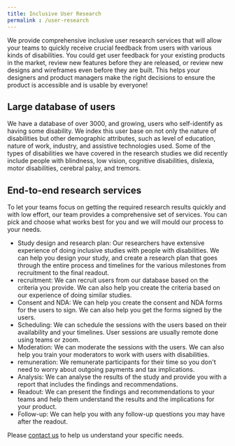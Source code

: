 ```yaml
---
title: Inclusive User Research
permalink : /user-research
---
```

We provide comprehensive inclusive user research services that will allow your teams to quickly receive crucial feedback from users with various kinds of disabilities.
You could get user feedback for your existing products in the market, review new features before they are released, or review new designs and wireframes even before they are built. This helps your designers and product managers make the right decisions to ensure the product is accessible and is usable by everyone!

## Large database of users
We have a database of over 3000, and growing, users who self-identify as having some disability. We index this user base on not only the nature of disabilities but other demographic attributes, such as level of education, nature of work, industry, and assistive technologies used. 
Some of the types of disabilities we have covered in the research studies we did recently include people with blindness, low vision, cognitive disabilities, dislexia, motor disabilities, cerebral palsy, and tremors.

## End-to-end research services
To let your teams focus on getting the required research results quickly and with low effort, our team provides a comprehensive set of services. You can pick and choose what works best for you and we will mould our process to your needs.
* Study design and research plan: Our researchers have extensive experience of doing inclusive studies with people with disabilities. We can help you design your study, and create a research plan that goes through the entire process and timelines for the various milestones from recruitment to the final readout.
* recruitment: We can recruit users from our database based on the criteria you provide. We can also help you create the criteria based on our experience of doing similar studies.    
* Consent and NDA: We can help you create the consent and NDA forms for the users to sign. We can also help you get the forms signed by the users.
 * Scheduling: We can schedule the sessions with the users based on their availability and your timelines. User sessions are usually remote done using teams or zoom. 
* Moderation: We can moderate the sessions with the users. We can also help you train your moderators to work with users with disabilities.
* remuneration: We remunerate participants for their time so you don't need to worry about outgoing payments and tax implications.
* Analysis: We can analyse the results of the study and provide you with a report that includes the findings and recommendations.
* Readout: We can present the findings and recommendations to your teams and help them understand the results and the implications for your product.
* Follow-up: We can help you with any follow-up questions you may have after the readout.

    
Please [contact us](/contact-us) to help us understand your specific needs.